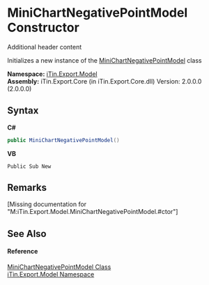 # MiniChartNegativePointModel Constructor 
Additional header content 

Initializes a new instance of the <a href="T_iTin_Export_Model_MiniChartNegativePointModel">MiniChartNegativePointModel</a> class

**Namespace:**&nbsp;<a href="N_iTin_Export_Model">iTin.Export.Model</a><br />**Assembly:**&nbsp;iTin.Export.Core (in iTin.Export.Core.dll) Version: 2.0.0.0 (2.0.0.0)

## Syntax

**C#**<br />
``` C#
public MiniChartNegativePointModel()
```

**VB**<br />
``` VB
Public Sub New
```


## Remarks
\[Missing <remarks> documentation for "M:iTin.Export.Model.MiniChartNegativePointModel.#ctor"\]

## See Also


#### Reference
<a href="T_iTin_Export_Model_MiniChartNegativePointModel">MiniChartNegativePointModel Class</a><br /><a href="N_iTin_Export_Model">iTin.Export.Model Namespace</a><br />